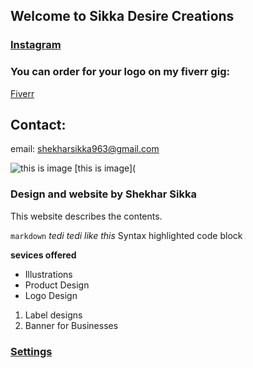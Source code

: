 ## Welcome to Sikka Desire Creations


### [Instagram](https://www.instagram.com/sikkadesire/?hl=en)

### You can order for your logo on my fiverr gig:
[Fiverr](http://www.fiverr.com/s2/639c605373)

## Contact:
email: shekharsikka963@gmail.com




![this is image](https://scontent-bom1-1.cdninstagram.com/vp/1eb15dd46f203aaeda2484932a8a9b4b/5B4E8F55/t51.2885-15/e35/29094091_586944575006453_3056645043931578368_n.jpg)
[this is image](


### Design and website by Shekhar Sikka

This website describes the contents.

```markdown```
_tedi tedi like this_
Syntax highlighted code block

**sevices offered**

- Illustrations
- Product Design
- Logo Design

1. Label designs
2. Banner for Businesses


### [Settings](https://github.com/sikkadesire/sikkadesire.github.io/settings)
